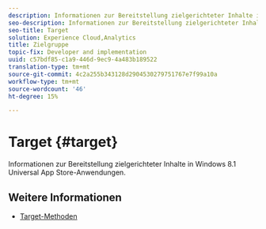 ```yaml
---
description: Informationen zur Bereitstellung zielgerichteter Inhalte in Windows 8.1 Universal App Store-Anwendungen.
seo-description: Informationen zur Bereitstellung zielgerichteter Inhalte in Windows 8.1 Universal App Store-Anwendungen.
seo-title: Target
solution: Experience Cloud,Analytics
title: Zielgruppe
topic-fix: Developer and implementation
uuid: c57bdf85-c1a9-446d-9ec9-4a483b189522
translation-type: tm+mt
source-git-commit: 4c2a255b343128d2904530279751767e7f99a10a
workflow-type: tm+mt
source-wordcount: '46'
ht-degree: 15%

---
```



# Target {#target}

Informationen zur Bereitstellung zielgerichteter Inhalte in Windows 8.1 Universal App Store-Anwendungen.

## Weitere Informationen

+ [Target-Methoden](/help/windows-appstore/target/target-methods.md)
